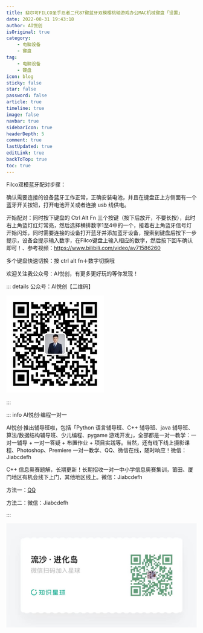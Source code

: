 ```yaml
---
title: 斐尔可FILCO圣手忍者二代87键蓝牙双模樱桃轴游戏办公MAC机械键盘「设置」
date: 2022-08-31 19:43:18
author: AI悦创
isOriginal: true
category: 
    - 电脑设备
    - 键盘
tag:
    - 电脑设备
    - 键盘
icon: blog
sticky: false
star: false
password: false
article: true
timeline: true
image: false
navbar: true
sidebarIcon: true
headerDepth: 5
comment: true
lastUpdated: true
editLink: true
backToTop: true
toc: true
---
```


Filco双模蓝牙配对步骤：

确认需要连接的设备蓝牙工作正常，正确安装电池，并且在键盘正上方侧面有一个蓝牙开关按钮，打开电池开关或者连接 usb 线供电。

开始配对：同时按下键盘的 Ctrl Alt Fn 三个按键（按下后放开，不要长按），此时右上角蓝灯红灯常亮，然后选择横排数字1至4中的一个，接着右上角蓝牙信号灯开始闪烁，同时需要连接的设备打开蓝牙并添加蓝牙设备，搜索到键盘后按下一步提示，设备会提示输入数字，在Filco键盘上输入相应的数字，然后按下回车确认即可！、参考视频：https://www.bilibili.com/video/av71586260

多个键盘快速切换：按 ctrl alt fn＋数字切换哦



欢迎关注我公众号：AI悦创，有更多更好玩的等你发现！

::: details 公众号：AI悦创【二维码】

![](/gzh.jpg)

:::

::: info AI悦创·编程一对一

AI悦创·推出辅导班啦，包括「Python 语言辅导班、C++ 辅导班、java 辅导班、算法/数据结构辅导班、少儿编程、pygame 游戏开发」，全部都是一对一教学：一对一辅导 + 一对一答疑 + 布置作业 + 项目实践等。当然，还有线下线上摄影课程、Photoshop、Premiere 一对一教学、QQ、微信在线，随时响应！微信：Jiabcdefh

C++ 信息奥赛题解，长期更新！长期招收一对一中小学信息奥赛集训，莆田、厦门地区有机会线下上门，其他地区线上。微信：Jiabcdefh

方法一：[QQ](http://wpa.qq.com/msgrd?v=3&uin=1432803776&site=qq&menu=yes)

方法二：微信：Jiabcdefh

:::

![](/zsxq.jpg)
